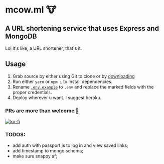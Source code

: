 # mcow.ml 🐮

## A URL shortening service that uses Express and MongoDB

Lol it's like, a URL shortener, that's it.

## Usage
1. Grab source by either using Git to clone or by [downloading](https://github.com/vanajmoorthy/mcow.ml/archive/master.zip)
2. Run either `yarn` or `npm i` to install dependencies.
3. Rename [`.env.example`](https://github.com/vanajmoorthy/mcow.ml/blob/master/.env.example) to `.env` and replace the marked fields with the proper credentials.
4. Deploy wherever u want. I suggest heroku.

### PRs are more than welcome 👋

[![ko-fi](https://www.ko-fi.com/img/githubbutton_sm.svg)](https://ko-fi.com/V7V421KHZ)

### **TODOS:**

* add auth with passport.js to log in and view saved links;
* add timestamp to mongo schema;
* make sure snappy af;
